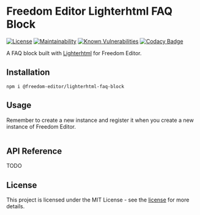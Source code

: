 # Freedom Editor Lighterhtml FAQ Block

[![License](https://img.shields.io/badge/license-MIT-blue)](https://img.shields.io/github/license/winston0410/freedom-editor) [![Maintainability](https://api.codeclimate.com/v1/badges/efec2ea3587adc69fbce/maintainability)](https://codeclimate.com/github/winston0410/freedom-editor-lighterhtml-heading-block/maintainability) [![Known Vulnerabilities](https://snyk.io/test/github/winston0410/freedom-editor-lighterhtml-heading-block/badge.svg?targetFile=package.json)](https://snyk.io/test/github/winston0410/freedom-editor-lighterhtml-heading-block?targetFile=package.json) [![Codacy Badge](https://app.codacy.com/project/badge/Grade/1fee29a4436d4eee9417a234796643e6)](https://www.codacy.com/manual/winston0410/freedom-editor-lighterhtml-heading-block?utm_source=github.com&utm_medium=referral&utm_content=winston0410/freedom-editor-lighterhtml-heading-block&utm_campaign=Badge_Grade)

A FAQ block built with [Lighterhtml](https://github.com/WebReflection/lighterhtml) for Freedom Editor.

## Installation

```
npm i @freedom-editor/lighterhtml-faq-block
```

## Usage

Remember to create a new instance and register it when you create a new instance of Freedom Editor.

```

```

## API Reference

TODO

## License

This project is licensed under the MIT License - see the [license](https://github.com/winston0410/freedom-editor/LICENSE.md) for more details.
